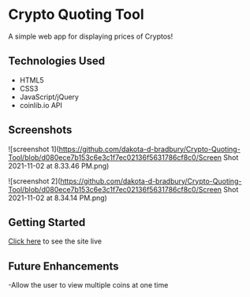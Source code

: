 # Crypto Quoting Tool
A simple web app for displaying prices of Cryptos!

## Technologies Used

- HTML5
- CSS3
- JavaScript/jQuery
- coinlib.io API

## Screenshots

![screenshot 1](https://github.com/dakota-d-bradbury/Crypto-Quoting-Tool/blob/d080ece7b153c6e3c1f7ec02136f5631786cf8c0/Screen Shot 2021-11-02 at 8.33.46 PM.png)

![screenshot 2](https://github.com/dakota-d-bradbury/Crypto-Quoting-Tool/blob/d080ece7b153c6e3c1f7ec02136f5631786cf8c0/Screen Shot 2021-11-02 at 8.34.14 PM.png)

## Getting Started

[Click here](https://crypo-quoter.netlify.app/) to see the site live

## Future Enhancements

-Allow the user to view multiple coins at one time
